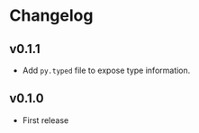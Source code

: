 # Changelog

## v0.1.1

- Add `py.typed` file to expose type information.

## v0.1.0

- First release
